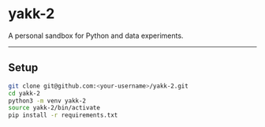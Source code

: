 # yakk-2

A personal sandbox for Python and data experiments.

---

## Setup

```bash
git clone git@github.com:<your-username>/yakk-2.git
cd yakk-2
python3 -m venv yakk-2
source yakk-2/bin/activate
pip install -r requirements.txt
